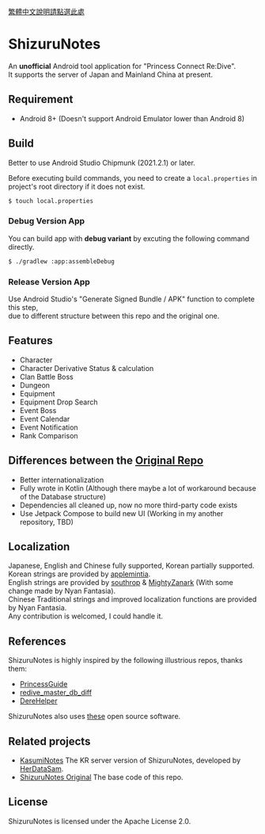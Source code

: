 [繁體中文說明請點選此處](README_TW.md)

# ShizuruNotes
An **unofficial** Android tool application for "Princess Connect Re:Dive".  
It supports the server of Japan and Mainland China at present.

## Requirement
* Android 8+ (Doesn't support Android Emulator lower than Android 8)

## Build
Better to use Android Studio Chipmunk (2021.2.1) or later.  

Before executing build commands, you need to create a `local.properties` in project's root directory if it does not exist.

```sh
$ touch local.properties
```

### Debug Version App
You can build app with **debug variant** by excuting the following command directly. 

```sh
$ ./gradlew :app:assembleDebug
```

### Release Version App
Use Android Studio's "Generate Signed Bundle / APK" function to complete this step,  
due to different structure between this repo and the original one.

## Features
* Character 
* Character Derivative Status & calculation 
* Clan Battle Boss 
* Dungeon 
* Equipment 
* Equipment Drop Search 
* Event Boss 
* Event Calendar 
* Event Notification 
* Rank Comparison   

## Differences between the [Original Repo](https://github.com/MalitsPlus/ShizuruNotes)
* Better internationalization
* Fully wrote in Kotlin (Although there maybe a lot of workaround because of the Database structure)
* Dependencies all cleaned up, now no more third-party code exists
* Use Jetpack Compose to build new UI (Working in my another repository, TBD)

## Localization  
Japanese, English and Chinese fully supported, Korean partially supported.  
Korean strings are provided by [applemintia](https://twitter.com/_applemintia).  
English strings are provided by [southrop](https://github.com/southrop) & [MightyZanark](https://github.com/MightyZanark) (With some change made by Nyan Fantasia).  
Chinese Traditional strings and improved localization functions are provided by Nyan Fantasia.  
Any contribution is welcomed, I could handle it.

## References
ShizuruNotes is highly inspired by the following illustrious repos, thanks them:
* [PrincessGuide](https://github.com/superk589/PrincessGuide)
* [redive_master_db_diff](https://github.com/esterTion/redive_master_db_diff)
* [DereHelper](https://github.com/Lazyeraser/DereHelper)

ShizuruNotes also uses [these](OPENSOURCE.md) open source software.

## Related projects
* [KasumiNotes](https://github.com/HerDataSam/KasumiNotes) The KR server version of ShizuruNotes, developed by [HerDataSam](https://github.com/HerDataSam).  
* [ShizuruNotes Original](https://github.com/MalitsPlus/ShizuruNotes) The base code of this repo.
 
## License 
ShizuruNotes is licensed under the Apache License 2.0. 
